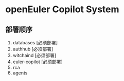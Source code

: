 # openEuler Copilot System

## 部署顺序

1. databases [必须部署]
2. authhub [必须部署]
3. witchaind [必须部署]
4. euler-copilot [必须部署]
5. rca
6. agents
